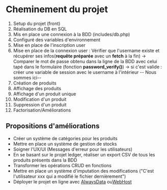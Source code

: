 # Cheminement du projet

1. Setup du projet (front)
2. Réalisation du DB en SQL
3. Mis en place une connexion à la BDD (includes/db.php)
4. Configuré des variables d'environnement
5. Mise en place de l'inscription user
6. Mise en place de la connexion user : Vérifier que l'username existe et récupérer ses infos(**requête préparée** avec un **fetch** à la fin) -> Comparer le mot de passe obtenu dans la ligne de la BDD avec celui tapé dans le formulaire (fonction **password_verify()**) -> si c'est valide : créer une variable de session avec le username à l'intérieur
   -- Nous sommes ici--
7. Création de produits
8. Affichage des produits
9. Affichage d'un produit unique
10. Modification d'un produit
11. Suppression d'un produit
12. Factorisation/Améliorations

## Propositions d'améliorations

- Créer un système de catégories pour les produits
- Mettre en place un système de gestion de stocks
- Soigner l'UX/UI (Messages d'erreur pour les utilisateurs)
- En se basant sur le projet ledger, réaliser un export CSV de tous les produits présents dans la BDD
- Transformer les opérations CRUD en fonctions
- Mettre en place un système d'imputation des modifications ("C'est l'utilisateur xxx qui a modifié le fichier dernièrement")
- Déployer le projet en ligne avec [AlwaysData](https://www.alwaysdata.com/fr/) ou[WebHost](https://fr.000webhost.com/)
